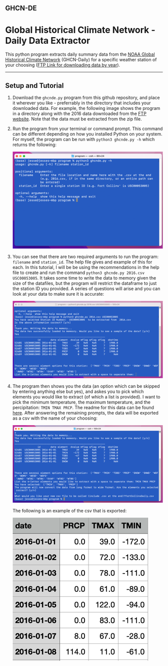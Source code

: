 ## GHCN-DE
# Global Historical Climate Network - Daily Data Extractor

This python program extracts daily summary data from the [NOAA Global Historical Climate Network](https://www.ncdc.noaa.gov/cdo-web/datasets) (GHCN-Daily) for a specific weather station of your choosing ([FTP Link for downloading data by year](https://www1.ncdc.noaa.gov/pub/data/ghcn/daily/)).
***
## Setup and Tutorial
1. Download the `ghcnde.py` program from this github repository, and place it wherever you like - preferrably in the directory that includes your downloaded data. For example, the following image shows the program in a directory along with the 2016 data downloaded from the [FTP website](https://www1.ncdc.noaa.gov/pub/data/ghcn/daily/). Note that the data must be extracted from the zip file.
2. Run the program from your terminal or command prompt. This command can be different depending on how you installed Python on your system. For myself, the program can be run with `python3 ghcnde.py -h` which returns the following:

    ![Help File](/assets/helpDialog.png)

3. You can see that there are two required arguments to run the program: `filename` and `station_id`. The help file gives and example of this for each. In this tutorial, I will be be using the recommendations in the help file to create and run the command `python3 ghcnde.py 2016.csv USC00053005`. It takes some time to write the data to memory given the size of the datafiles, but the program will restrict the dataframe to just the station ID you provided. A series of questions will arise and you can look at your data to make sure it is accurate:

    ![Prompt Examples](/assets/prompt1.png)
  
4. The program then shows you the data (an option which can be skipped by entering anything else but yes), and askes you to pick which elements you would like to extract (of which a list is provided). I want to pick the minimum temperature, the maximum temperature, and the percipitation: `TMIN TMAX PRCP`. The readme for this data can be found [here](https://www1.ncdc.noaa.gov/pub/data/ghcn/daily/by_year/readme-by_year.txt). After answering the remaining prompts, the data will be exported as a csv with the name of your choosing:

    ![Prompt Examples](/assets/finalPrompt.png)
    
    The following is an example of the csv that is exported:
    
    ![Prompt Examples](/assets/sheet.png)
